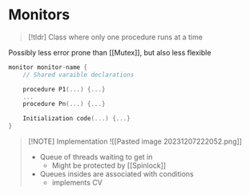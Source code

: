 # Monitors
> [!tldr] Class where only one procedure runs at a time

Possibly less error prone than [[Mutex]], but also less flexible
```c
monitor monitor-name {
	// Shared varaible declarations

	procedure P1(...) {...}
	...
	procedure Pn(...) {...}

	Initialization code(...) {...}
}
```


> [!NOTE] Implementation
> ![[Pasted image 20231207222052.png]]
> - Queue of threads waiting to get in
> 	- Might be protected by [[Spinlock]]
> - Queues insides are associated with conditions
> 	- implements CV
